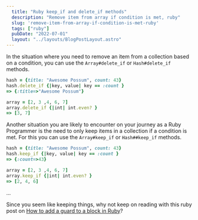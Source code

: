 ```yaml
---
  title: "Ruby keep_if and delete_if methods"
  description: "Remove item from array if condition is met, ruby"
  slug: 'remove-item-from-array-if-condition-is-met-ruby'
  tags: ["ruby"]
  pubDate: "2022-07-01"
  layout: "../layouts/BlogPostLayout.astro"
---
```


In the situation where you need to remove an item from a collection based on a condition, you can use the `Array#delete_if` or `Hash#delete_if` methods.

```ruby
hash = {title: "Awesome Possum", count: 43}
hash.delete_if {|key, value| key == :count }
=> {:title=>"Awesome Possum"}

array = [2, 3 ,4, 6, 7]
array.delete_if {|int| int.even? }
=> [3, 7]
```

Another situation you are likely to encounter on your journey as a Ruby Programmer is the need to only keep items in a collection if a condition is met. For this you can use the `Array#keep_if` or `Hash##keep_if` methods.

```ruby
hash = {title: "Awesome Possum", count: 43}
hash.keep_if {|key, value| key == :count }
=> {:count=>43}

array = [2, 3 ,4, 6, 7]
array.keep_if {|int| int.even? }
=> [2, 4, 6]
```

...

Since you seem like keeping things, why not keep on reading with this ruby post on [
How to add a guard to a block in Ruby](https://tinytechtuts.com/2022-adding-a-guard-to-a-block/)?

